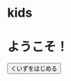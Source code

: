 # kids
<!DOCTYPE html>
<html lang="ja">
<head>
  <meta charset="UTF-8">
  <meta name="viewport" content="width=device-width, initial-scale=1">
  <title>うちゅうくいず アプリ</title>
  <link rel="stylesheet" href="styles.css">
</head>
<body>

  <div id="main-menu" class="menu-container">
    <h1>ようこそ！</h1>
    <button id="start-quiz-btn">くいずをはじめる</button>
  </div>

  
  <div id="quiz-container" class="quiz-container" style="display:none;">
    <h1>うちゅうくいず</h1>
    <div id="quiz">
      <div id="question">しつもんがここにひょうじされます</div>
      <ul>
        <li><button class="answer-btn" data-index="0"></button></li>
        <li><button class="answer-btn" data-index="1"></button></li>
        <li><button class="answer-btn" data-index="2"></button></li>
        <li><button class="answer-btn" data-index="3"></button></li>
      </ul>
      <div id="result"></div>
      <button id="next-btn">つぎへ</button>
    </div>
  </div>

  <div id="ranking-container" class="quiz-container" style="display:none;">
    <h1>ランキング</h1>
    <div id="ranking"></div>
    <button id="restart-btn">もう一度はじめる</button>
  </div>

  <script src="script.js"></script>
</body>
</html>

